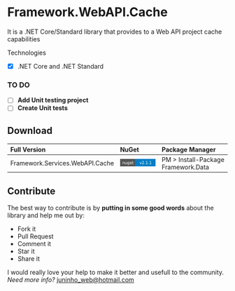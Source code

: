 # Framework.WebAPI.Cache
It is a .NET Core/Standard library that provides to a Web API project cache capabilities

Technologies
- [x] .NET Core and .NET Standard

### TO DO
- [ ] **Add Unit testing project**
- [ ] **Create Unit tests**

## Download

Full Version  | NuGet		       | Package Manager
:------------ | :-------------|:----------------
Framework.Services.WebAPI.Cache          | <img src="https://github.com/juninhodigital/Framework.Core/blob/master/nuget.svg" /> | PM > Install-Package Framework.Data

## Contribute
The best way to contribute is by **putting in some good words** about the library and help me out by:

 - Fork it
 - Pull Request
 - Comment it
 - Star it
 - Share it
 
I would really love your help to make it better and usefull to the community.
*Need more info?* juninho_web@hotmail.com

